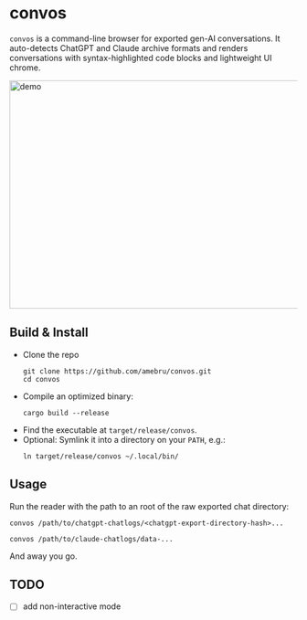 # convos

`convos` is a command-line browser for exported gen-AI conversations.
It auto-detects ChatGPT and Claude archive formats and renders conversations with
syntax-highlighted code blocks and lightweight UI chrome.

<img src="https://github.com/user-attachments/assets/6fcf45bc-0fa1-4c1b-87e0-c3e28d1b6085" alt="demo" width="600" height="400">

## Build & Install
- Clone the repo
  ```
  git clone https://github.com/amebru/convos.git
  cd convos
  ```
- Compile an optimized binary:
  ```
  cargo build --release
  ```
- Find the executable at `target/release/convos`.
- Optional: Symlink it into a directory on your `PATH`, e.g.:
  ```
  ln target/release/convos ~/.local/bin/
  ```

## Usage
Run the reader with the path to an root of the raw exported chat directory:
```
convos /path/to/chatgpt-chatlogs/<chatgpt-export-directory-hash>...
```
```
convos /path/to/claude-chatlogs/data-...
```
And away you go.

## TODO

- [ ] add non-interactive mode


